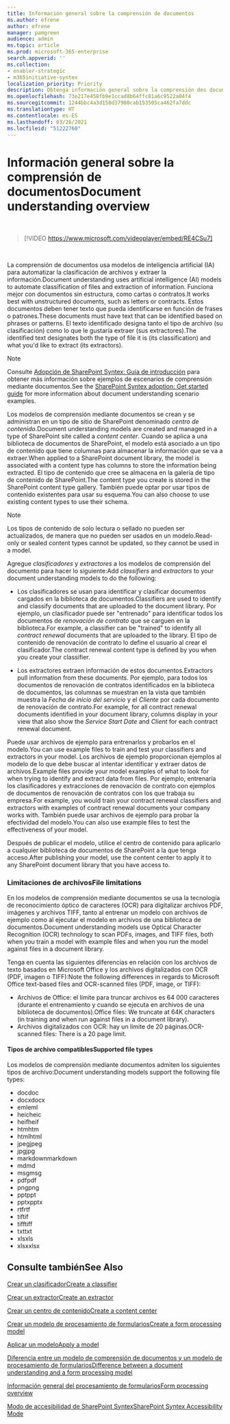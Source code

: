 ```yaml
---
title: Información general sobre la comprensión de documentos
ms.author: efrene
author: efrene
manager: pamgreen
audience: admin
ms.topic: article
ms.prod: microsoft-365-enterprise
search.appverid: ''
ms.collection:
- enabler-strategic
- m365initiative-syntex
localization_priority: Priority
description: Obtenga información general sobre la comprensión des documentos en Microsoft SharePoint Syntex.
ms.openlocfilehash: 73e217e458fb9e1ccad8b64ffc81a6c9522a04f4
ms.sourcegitcommit: 1244bbc4a3d150d37980cab153505ca462fa7ddc
ms.translationtype: HT
ms.contentlocale: es-ES
ms.lasthandoff: 03/26/2021
ms.locfileid: "51222760"
---
```

# <a name="document-understanding-overview"></a><span data-ttu-id="c4385-103">Información general sobre la comprensión de documentos</span><span class="sxs-lookup"><span data-stu-id="c4385-103">Document understanding overview</span></span>


</br>

> [!VIDEO https://www.microsoft.com/videoplayer/embed/RE4CSu7] 

</br>

<span data-ttu-id="c4385-104">La comprensión de documentos usa modelos de inteligencia artificial (IA) para automatizar la clasificación de archivos y extraer la información.</span><span class="sxs-lookup"><span data-stu-id="c4385-104">Document understanding uses artificial intelligence (AI) models to automate classification of files and extraction of information.</span></span> <span data-ttu-id="c4385-105">Funciona mejor con documentos sin estructura, como cartas o contratos.</span><span class="sxs-lookup"><span data-stu-id="c4385-105">It works best with unstructured documents, such as letters or contracts.</span></span> <span data-ttu-id="c4385-106">Estos documentos deben tener texto que pueda identificarse en función de frases o patrones.</span><span class="sxs-lookup"><span data-stu-id="c4385-106">These documents must have text that can be identified based on phrases or patterns.</span></span> <span data-ttu-id="c4385-107">El texto identificado designa tanto el tipo de archivo (su clasificación) como lo que le gustaría extraer (sus extractores).</span><span class="sxs-lookup"><span data-stu-id="c4385-107">The identified text designates both the type of file it is (its classification) and what you'd like to extract (its extractors).</span></span>

> [!NOTE]
> <span data-ttu-id="c4385-108">Consulte [Adopción de SharePoint Syntex: Guía de introducción](./adoption-getstarted.md) para obtener más información sobre ejemplos de escenarios de comprensión mediante documentos.</span><span class="sxs-lookup"><span data-stu-id="c4385-108">See the [SharePoint Syntex adoption: Get started guide](./adoption-getstarted.md) for more information about document understanding scenario examples.</span></span>

<span data-ttu-id="c4385-109">Los modelos de comprensión mediante documentos se crean y se administran en un tipo de sitio de SharePoint denominado *centro de contenido*.</span><span class="sxs-lookup"><span data-stu-id="c4385-109">Document understanding models are created and managed in a type of SharePoint site called a *content center*.</span></span> <span data-ttu-id="c4385-110">Cuando se aplica a una biblioteca de documentos de SharePoint, el modelo está asociado a un tipo de contenido que tiene columnas para almacenar la información que se va a extraer.</span><span class="sxs-lookup"><span data-stu-id="c4385-110">When applied to a SharePoint document library, the model is associated with a content type has columns to store the information being extracted.</span></span> <span data-ttu-id="c4385-111">El tipo de contenido que cree se almacena en la galería de tipo de contenido de SharePoint.</span><span class="sxs-lookup"><span data-stu-id="c4385-111">The content type you create is stored in the SharePoint content type gallery.</span></span> <span data-ttu-id="c4385-112">También puede optar por usar tipos de contenido existentes para usar su esquema.</span><span class="sxs-lookup"><span data-stu-id="c4385-112">You can also choose to use existing content types to use their schema.</span></span>

> [!NOTE]
> <span data-ttu-id="c4385-113">Los tipos de contenido de solo lectura o sellado no pueden ser actualizados, de manera que no pueden ser usados en un modelo.</span><span class="sxs-lookup"><span data-stu-id="c4385-113">Read-only or sealed content types cannot be updated, so they cannot be used in a model.</span></span>

<span data-ttu-id="c4385-114">Agregue *clasificadores* y *extractores* a los modelos de comprensión del documento para hacer lo siguiente:</span><span class="sxs-lookup"><span data-stu-id="c4385-114">Add *classifiers* and *extractors* to your document understanding models to do the following:</span></span> 

- <span data-ttu-id="c4385-115">Los clasificadores se usan para identificar y clasificar documentos cargados en la biblioteca de documentos.</span><span class="sxs-lookup"><span data-stu-id="c4385-115">Classifiers are used to identify and classify documents that are uploaded to the document library.</span></span> <span data-ttu-id="c4385-116">Por ejemplo, un clasificador puede ser "entrenado" para identificar todos los documentos de *renovación de contrato* que se carguen en la biblioteca.</span><span class="sxs-lookup"><span data-stu-id="c4385-116">For example, a classifier can be "trained" to identify all *contract renewal* documents that are uploaded to the library.</span></span> <span data-ttu-id="c4385-117">El tipo de contenido de renovación de contrato lo define el usuario al crear el clasificador.</span><span class="sxs-lookup"><span data-stu-id="c4385-117">The contract renewal content type is defined by you when you create your classifier.</span></span>

- <span data-ttu-id="c4385-118">Los extractores extraen información de estos documentos.</span><span class="sxs-lookup"><span data-stu-id="c4385-118">Extractors pull information from these documents.</span></span> <span data-ttu-id="c4385-119">Por ejemplo, para todos los documentos de renovación de contratos identificados en la biblioteca de documentos, las columnas se muestran en la vista que también muestra la *Fecha de inicio del servicio* y el *Cliente* por cada documento de renovación de contrato.</span><span class="sxs-lookup"><span data-stu-id="c4385-119">For example, for all contract renewal documents identified in your document library, columns display in your view that also show the *Service Start Date* and  *Client* for each contract renewal document.</span></span> 

<span data-ttu-id="c4385-120">Puede usar archivos de ejemplo para entrenarlos y probarlos en el modelo.</span><span class="sxs-lookup"><span data-stu-id="c4385-120">You can use example files to train and test your classifiers and extractors in your model.</span></span> <span data-ttu-id="c4385-121">Los archivos de ejemplo proporcionan ejemplos al modelo de lo que debe buscar al intentar identificar y extraer datos de archivos.</span><span class="sxs-lookup"><span data-stu-id="c4385-121">Example files provide your model examples of what to look for when trying to identify and extract data from files.</span></span> <span data-ttu-id="c4385-122">Por ejemplo, entrenaría los clasificadores y extracciones de renovación de contrato con ejemplos de documentos de renovación de contratos con los que trabaja su empresa.</span><span class="sxs-lookup"><span data-stu-id="c4385-122">For example, you would train your contract renewal classifiers and extractors with examples of contract renewal documents your company works with.</span></span> <span data-ttu-id="c4385-123">También puede usar archivos de ejemplo para probar la efectividad del modelo.</span><span class="sxs-lookup"><span data-stu-id="c4385-123">You can also use example files to test the effectiveness of your model.</span></span>

<span data-ttu-id="c4385-124">Después de publicar el modelo, utilice el centro de contenido para aplicarlo a cualquier biblioteca de documentos de SharePoint a la que tenga acceso.</span><span class="sxs-lookup"><span data-stu-id="c4385-124">After publishing your model, use the content center to apply it to any SharePoint document library that you have access to.</span></span>  

### <a name="file-limitations"></a><span data-ttu-id="c4385-125">Limitaciones de archivos</span><span class="sxs-lookup"><span data-stu-id="c4385-125">File limitations</span></span>

<span data-ttu-id="c4385-126">En los modelos de comprensión mediante documentos se usa la tecnología de reconocimiento óptico de caracteres (OCR) para digitalizar archivos PDF, imágenes y archivos TIFF, tanto al entrenar un modelo con archivos de ejemplo como al ejecutar el modelo en archivos de una biblioteca de documentos.</span><span class="sxs-lookup"><span data-stu-id="c4385-126">Document understanding models use Optical Character Recognition (OCR) technology to scan PDFs, images, and TIFF files, both when you train a model with example files and when you run the model against files in a document library.</span></span>

<span data-ttu-id="c4385-127">Tenga en cuenta las siguientes diferencias en relación con los archivos de texto basados en Microsoft Office y los archivos digitalizados con OCR (PDF, imagen o TIFF):</span><span class="sxs-lookup"><span data-stu-id="c4385-127">Note the following differences in regards to Microsoft Office text-based files and OCR-scanned files (PDF, image, or TIFF):</span></span>

- <span data-ttu-id="c4385-128">Archivos de Office: el límite para truncar archivos es 64 000 caracteres (durante el entrenamiento y cuando se ejecuta en archivos de una biblioteca de documentos).</span><span class="sxs-lookup"><span data-stu-id="c4385-128">Office files: We truncate at 64K characters (in training and when run against files in a document library).</span></span>
- <span data-ttu-id="c4385-129">Archivos digitalizados con OCR: hay un límite de 20 páginas.</span><span class="sxs-lookup"><span data-stu-id="c4385-129">OCR-scanned files: There is a 20 page limit.</span></span>  

#### <a name="supported-file-types"></a><span data-ttu-id="c4385-130">Tipos de archivo compatibles</span><span class="sxs-lookup"><span data-stu-id="c4385-130">Supported file types</span></span>

<span data-ttu-id="c4385-131">Los modelos de comprensión mediante documentos admiten los siguientes tipos de archivo:</span><span class="sxs-lookup"><span data-stu-id="c4385-131">Document understanding models support the following file types:</span></span>

- <span data-ttu-id="c4385-132">doc</span><span class="sxs-lookup"><span data-stu-id="c4385-132">doc</span></span>
- <span data-ttu-id="c4385-133">docx</span><span class="sxs-lookup"><span data-stu-id="c4385-133">docx</span></span>
- <span data-ttu-id="c4385-134">eml</span><span class="sxs-lookup"><span data-stu-id="c4385-134">eml</span></span>
- <span data-ttu-id="c4385-135">heic</span><span class="sxs-lookup"><span data-stu-id="c4385-135">heic</span></span>
- <span data-ttu-id="c4385-136">heif</span><span class="sxs-lookup"><span data-stu-id="c4385-136">heif</span></span>
- <span data-ttu-id="c4385-137">htm</span><span class="sxs-lookup"><span data-stu-id="c4385-137">htm</span></span>
- <span data-ttu-id="c4385-138">html</span><span class="sxs-lookup"><span data-stu-id="c4385-138">html</span></span>
- <span data-ttu-id="c4385-139">jpeg</span><span class="sxs-lookup"><span data-stu-id="c4385-139">jpeg</span></span>
- <span data-ttu-id="c4385-140">jpg</span><span class="sxs-lookup"><span data-stu-id="c4385-140">jpg</span></span>
- <span data-ttu-id="c4385-141">markdown</span><span class="sxs-lookup"><span data-stu-id="c4385-141">markdown</span></span>
- <span data-ttu-id="c4385-142">md</span><span class="sxs-lookup"><span data-stu-id="c4385-142">md</span></span>
- <span data-ttu-id="c4385-143">msg</span><span class="sxs-lookup"><span data-stu-id="c4385-143">msg</span></span>
- <span data-ttu-id="c4385-144">pdf</span><span class="sxs-lookup"><span data-stu-id="c4385-144">pdf</span></span>
- <span data-ttu-id="c4385-145">png</span><span class="sxs-lookup"><span data-stu-id="c4385-145">png</span></span>
- <span data-ttu-id="c4385-146">ppt</span><span class="sxs-lookup"><span data-stu-id="c4385-146">ppt</span></span>
- <span data-ttu-id="c4385-147">pptx</span><span class="sxs-lookup"><span data-stu-id="c4385-147">pptx</span></span>
- <span data-ttu-id="c4385-148">rtf</span><span class="sxs-lookup"><span data-stu-id="c4385-148">rtf</span></span>
- <span data-ttu-id="c4385-149">tif</span><span class="sxs-lookup"><span data-stu-id="c4385-149">tif</span></span>
- <span data-ttu-id="c4385-150">tiff</span><span class="sxs-lookup"><span data-stu-id="c4385-150">tiff</span></span>
- <span data-ttu-id="c4385-151">txt</span><span class="sxs-lookup"><span data-stu-id="c4385-151">txt</span></span>
- <span data-ttu-id="c4385-152">xls</span><span class="sxs-lookup"><span data-stu-id="c4385-152">xls</span></span>
- <span data-ttu-id="c4385-153">xlsx</span><span class="sxs-lookup"><span data-stu-id="c4385-153">xlsx</span></span>



## <a name="see-also"></a><span data-ttu-id="c4385-154">Consulte también</span><span class="sxs-lookup"><span data-stu-id="c4385-154">See Also</span></span>
[<span data-ttu-id="c4385-155">Crear un clasificador</span><span class="sxs-lookup"><span data-stu-id="c4385-155">Create a classifier</span></span>](create-a-classifier.md)

[<span data-ttu-id="c4385-156">Crear un extractor</span><span class="sxs-lookup"><span data-stu-id="c4385-156">Create an extractor</span></span>](create-an-extractor.md)

[<span data-ttu-id="c4385-157">Crear un centro de contenido</span><span class="sxs-lookup"><span data-stu-id="c4385-157">Create a content center</span></span>](create-a-content-center.md)

[<span data-ttu-id="c4385-158">Crear un modelo de procesamiento de formularios</span><span class="sxs-lookup"><span data-stu-id="c4385-158">Create a form processing model</span></span>](create-a-form-processing-model.md)

[<span data-ttu-id="c4385-159">Aplicar un modelo</span><span class="sxs-lookup"><span data-stu-id="c4385-159">Apply a model</span></span>](apply-a-model.md)   

[<span data-ttu-id="c4385-160">Diferencia entre un modelo de comprensión de documentos y un modelo de procesamiento de formularios</span><span class="sxs-lookup"><span data-stu-id="c4385-160">Difference between a document understanding and a form processing model</span></span>](difference-between-document-understanding-and-form-processing-model.md)
  
[<span data-ttu-id="c4385-161">Información general del procesamiento de formularios</span><span class="sxs-lookup"><span data-stu-id="c4385-161">Form processing overview</span></span>](form-processing-overview.md)

[<span data-ttu-id="c4385-162">Modo de accesibilidad de SharePoint Syntex</span><span class="sxs-lookup"><span data-stu-id="c4385-162">SharePoint Syntex Accessibility Mode</span></span>](accessibility-mode.md)